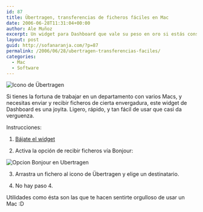 ```yaml
---
id: 87
title: Übertragen, transferencias de ficheros fáciles en Mac
date: 2006-06-28T11:31:04+00:00
author: Ale Muñoz
excerpt: Un widget para Dashboard que vale su peso en oro si estás constantemente enviando ficheros a tus compañeros de curro...
layout: post
guid: http://sofanaranja.com/?p=87
permalink: /2006/06/28/ubertragen-transferencias-faciles/
categories:
  - Mac
  - Software
---
```

<img src='/wp-content/ubertragen_icon.png' alt='Icono de Übertragen' />

Si tienes la fortuna de trabajar en un departamento con varios Macs, y necesitas enviar y recibir ficheros de cierta envergadura, este widget de Dashboard es una joyita. Ligero, rápido, y tan fácil de usar que casi da verguenza.

Instrucciones:

1. <a href="http://www.widgetschmie.de/widgets/Ubertragen/">Bájate el widget</a>

2. Activa la opción de recibir ficheros vía Bonjour:

  <img src='/wp-content/ubertragen_bonjour.png' alt='Opcion Bonjour en Ubertragen' />

3. Arrastra un fichero al icono de Übertragen y elige un destinatario.

4. No hay paso 4.

Utilidades como ésta son las que te hacen sentirte orgulloso de usar un Mac :D